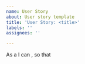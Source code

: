 ```yaml
---
name: User Story
about: User story template
title: 'User Story: <title>'
labels: ''
assignees: ''

---
```


As a **<role>** I can **<capability>**,  so that **<receive benefit>**
